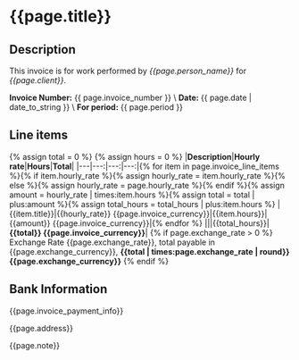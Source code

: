 
# {{page.title}} <a class="pdf-link" href="{{page.pdf_url}}" target="_blank"><span class="mega-octicon octicon-file-pdf"></span></a>

## Description

This invoice is for work performed by _{{page.person_name}}_ for _{{page.client}}_.


__Invoice Number:__ {{ page.invoice_number }} \\
__Date:__ {{ page.date | date_to_string }} \\
__For period:__ {{ page.period }}

## Line items

{% assign total = 0 %}
{% assign hours = 0 %}
|__Description__|__Hourly rate__|__Hours__|__Total__|
|---|---:|---:|---:|{% for item in page.invoice_line_items %}{% if item.hourly_rate %}{% assign hourly_rate = item.hourly_rate %}{% else %}{% assign hourly_rate = page.hourly_rate %}{% endif %}{% assign amount = hourly_rate | times:item.hours %}{% assign total = total | plus:amount %}{% assign total_hours = total_hours | plus:item.hours %}
|{{item.title}}|{{hourly_rate}} {{page.invoice_currency}}|{{item.hours}}|{{amount}} {{page.invoice_currency}}|{% endfor %}
|||{{total_hours}}|__{{total}} {{page.invoice_currency}}__|
{% if page.exchange_rate > 0 %}
Exchange Rate {{page.exchange_rate}}, total payable in {{page.exchange_currency}}, **{{total | times:page.exchange_rate | round}} {{page.exchange_currency}}**
{% endif %}


## Bank Information

{{page.invoice_payment_info}}

{{page.address}}

{{page.note}}
